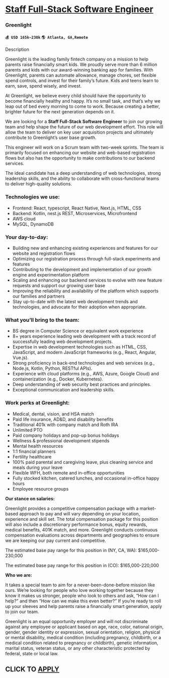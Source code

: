 # [Staff Full-Stack Software Engineer](https://www.remotewlb.com/apply/staff-full-stack-software-engineer-80178)  
### Greenlight  
#### `💰 USD 165k~230k` `🌎 Atlanta, GA,Remote`  

Description

Greenlight is the leading family fintech company on a mission to help parents raise financially smart kids. We proudly serve more than 6 million parents and kids with our award-winning banking app for families. With Greenlight, parents can automate allowance, manage chores, set flexible spend controls, and invest for their family’s future. Kids and teens learn to earn, save, spend wisely, and invest.

  

At Greenlight, we believe every child should have the opportunity to become financially healthy and happy. It’s no small task, and that’s why we leap out of bed every morning to come to work. Because creating a better, brighter future for the next generation depends on it.

  

We are looking for a **Staff Full-Stack Software Engineer** to join our growing team and help shape the future of our web development effort. This role will allow the team to deliver on key user acquisition projects and ultimately contribute to Greenlight’s user base growth.

  

This engineer will work on a Scrum team with two-week sprints. The team is primarily focused on enhancing our website and web-based registration flows but also has the opportunity to make contributions to our backend services.

  

The ideal candidate has a deep understanding of web technologies, strong leadership skills, and the ability to collaborate with cross-functional teams to deliver high-quality solutions.

### Technologies we use:

  * Frontend: React, typescript, React Native, Next.js, HTML, CSS
  * Backend: Kotlin, nest.js REST, Microservices, Microfrontend
  * AWS cloud
  * MySQL, DynamoDB

### Your day-to-day:

  * Building new and enhancing existing experiences and features for our website and registration flows
  * Optimizing our registration process through full-stack experiments and features
  * Contributing to the development and implementation of our growth engine and experimentation platform
  * Scaling and enhancing our backend services to evolve with new feature requests and support our growing user base
  * Improving the reliability and availability of the platform which supports our families and partners
  * Stay up-to-date with the latest web development trends and technologies, and advocate for their adoption when appropriate.

### What you’ll bring to the team:

  * BS degree in Computer Science or equivalent work experience
  * 8+ years experience leading web development with a track record of successfully leading web development projects.
  * Expertise in web development technologies such as HTML, CSS, JavaScript, and modern JavaScript frameworks (e.g., React, Angular, Vue.js).
  * Strong proficiency in back-end technologies and web services (e.g., Node.js, Kotlin, Python, RESTful APIs).
  * Experience with cloud platforms (e.g., AWS, Azure, Google Cloud) and containerization (e.g., Docker, Kubernetes).
  * Deep understanding of web security best practices and principles.
  * Exceptional communication and leadership skills.

### Work perks at Greenlight:

  * Medical, dental, vision, and HSA match 
  * Paid life insurance, AD&D, and disability benefits 
  * Traditional 401k with company match and Roth IRA
  * Unlimited PTO 
  * Paid company holidays and pop-up bonus holidays 
  * Wellness & professional development stipends
  * Mental health resources 
  * 1:1 financial planners
  * Fertility healthcare
  * 100% paid parental and caregiving leave, plus cleaning service and meals during your leave
  * Flexible WFH, both remote and in-office opportunities
  * Fully stocked kitchen, catered lunches, and occasional in-office happy hours
  * Employee resource groups

 **Our stance on salaries:**

Greenlight provides a competitive compensation package with a market-based approach to pay and will vary depending on your location, experience and skill set. The total compensation package for this position will also include a discretionary performance bonus, equity rewards, medical benefits, 401K match, and more. Greenlight conducts continuous compensation evaluations across departments and geographies to ensure we are keeping our pay current and competitive.

  

The estimated base pay range for this position in (NY, CA, WA): $165,000-230,000

The estimated base pay range for this position in (CO): $165,000-220,000

  

 **Who we are:**

It takes a special team to aim for a never-been-done-before mission like ours. We’re looking for people who love working together because they know it makes us stronger, people who look to others and ask, “How can I help?” and then “How can we make this even better?” If you’re ready to roll up your sleeves and help parents raise a financially smart generation, apply to join our team.

  

Greenlight is an equal opportunity employer and will not discriminate against any employee or applicant based on age, race, color, national origin, gender, gender identity or expression, sexual orientation, religion, physical or mental disability, medical condition (including pregnancy, childbirth, or a medical condition related to pregnancy or childbirth), genetic information, marital status, veteran status, or any other characteristic protected by federal, state or local law.

  
## CLICK TO [APPLY](https://www.remotewlb.com/apply/staff-full-stack-software-engineer-80178)

